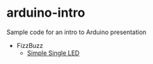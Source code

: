 # arduino-intro
Sample code for an intro to Arduino presentation

* FizzBuzz
  * [Simple Single LED](fizzbuzz-simple/README.md) 

